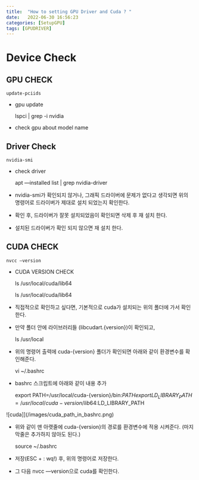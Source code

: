 ```yaml
---
title:  "How to setting GPU Driver and Cuda ? "
date:   2022-06-30 16:56:23
categories: [SetupGPU]
tags: [GPUDRIVER]
---
```


# Device Check


## GPU CHECK


    update-pciids

- gpu update


    lspci | grep -i nvidia


- check gpu about model name

## Driver Check

    nvidia-smi

- check driver 

    apt —installed list | grep nvidia-driver


- nvidia-smi가 확인되지 않거나, 그래픽 드라이버에 문제가 없다고 생각되면 위의 명령어로 드라이버가 제대로 설치 되었는지 확인한다.
- 확인 후, 드라이버가 잘못 설치되었음이 확인되면 삭제 후 재 설치 한다.
- 설치된 드라이버가 확인 되지 않으면 재 설치 한다.


## CUDA CHECK

    nvcc —version



- CUDA VERSION CHECK

    ls /usr/local/cuda/lib64

    ls /usr/local/cuda/lib64


- 직접적으로 확인하고 싶다면, 기본적으로 cuda가 설치되는 위의 폴더에 가서 확인한다.
- 만약 폴더 안에 라이브러리들 (libcudart.{version})이 확인되고,


    ls /usr/local


- 위의 명령어 출력에 cuda-{version} 폴더가 확인되면 아래와 같이 환경변수를 확인해준다.

    vi ~/.bashrc

- bashrc 스크립트에 아래와 같이 내용 추가


    export PATH=/usr/local/cuda-{version}/bin:$PATH
    export LD_LIBRARY_PATH=/usr/local/cuda-{version}/lib64:$LD_LIBRARY_PATH


![cuda]](/images/cuda_path_in_bashrc.png)


- 위와 같이 맨 아랫줄에 cuda-{version}의 경로를 환경변수에 적용 시켜준다. (마지막줄은 추가하지 않아도 된다.)


    source ~/.bashrc

- 저장(ESC + : wq!) 후, 위의 명령어로 저장한다.
- 그 다음 nvcc —version으로 cuda를 확인한다.




